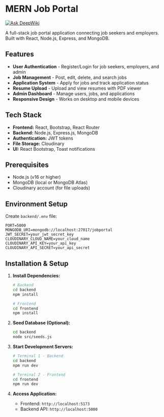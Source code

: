 # MERN Job Portal

[![Ask DeepWiki](https://deepwiki.com/badge.svg)](https://deepwiki.com/YashasXworkz/mernJobPortal)

A full-stack job portal application connecting job seekers and employers. Built with React, Node.js, Express, and MongoDB.

## Features

- **User Authentication** - Register/Login for job seekers, employers, and admin
- **Job Management** - Post, edit, delete, and search jobs
- **Application System** - Apply for jobs and track application status
- **Resume Upload** - Upload and view resumes with PDF viewer
- **Admin Dashboard** - Manage users, jobs, and applications
- **Responsive Design** - Works on desktop and mobile devices

## Tech Stack

- **Frontend:** React, Bootstrap, React Router
- **Backend:** Node.js, Express.js, MongoDB
- **Authentication:** JWT tokens
- **File Storage:** Cloudinary
- **UI:** React Bootstrap, Toast notifications

## Prerequisites

- Node.js (v16 or higher)
- MongoDB (local or MongoDB Atlas)
- Cloudinary account (for file uploads)

## Environment Setup

Create `backend/.env` file:

```
PORT=5000
MONGODB_URI=mongodb://localhost:27017/jobportal
JWT_SECRET=your_jwt_secret_key
CLOUDINARY_CLOUD_NAME=your_cloud_name
CLOUDINARY_API_KEY=your_api_key
CLOUDINARY_API_SECRET=your_api_secret
```

## Installation & Setup

1. **Install Dependencies:**

   ```bash
   # Backend
   cd backend
   npm install

   # Frontend
   cd frontend
   npm install
   ```

2. **Seed Database (Optional):**

   ```bash
   cd backend
   node src/seeds.js
   ```

3. **Start Development Servers:**

   ```bash
   # Terminal 1 - Backend
   cd backend
   npm run dev

   # Terminal 2 - Frontend
   cd frontend
   npm run dev
   ```

4. **Access Application:**
   - Frontend: `http://localhost:5173`
   - Backend API: `http://localhost:5000`
